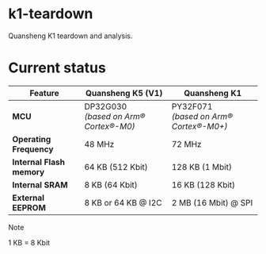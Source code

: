 # k1-teardown
Quansheng K1 teardown and analysis.

# Current status

| Feature                          | Quansheng K5 (V1)                                          | Quansheng K1                                                |
|----------------------------------|------------------------------------------------------------|-------------------------------------------------------------|
| **MCU**                          | DP32G030<br><em>*(based on Arm® Cortex®-M0)*</em>          | PY32F071<br><em>*(based on Arm® Cortex®-M0+)*</em>          |
| **Operating Frequency**          | 48 MHz                                                     | 72 MHz                                                      |
| **Internal Flash memory**        | 64 KB (512 Kbit)                                           | 128 KB (1 Mbit)                                             |
| **Internal SRAM**                | 8 KB (64 Kbit)                                             | 16 KB (128 Kbit)                                            |
| **External EEPROM**              | 8 KB or 64 KB @ I2C                                        | 2 MB (16 Mbit) @ SPI                                        |

> [!NOTE] 
> 1 KB = 8 Kbit
